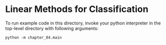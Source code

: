 # Linear Methods for Classification

To run example code in this directory, invoke your python interpreter in the
top-level directory with following arguments:

```
python -m chapter_04.main
```
